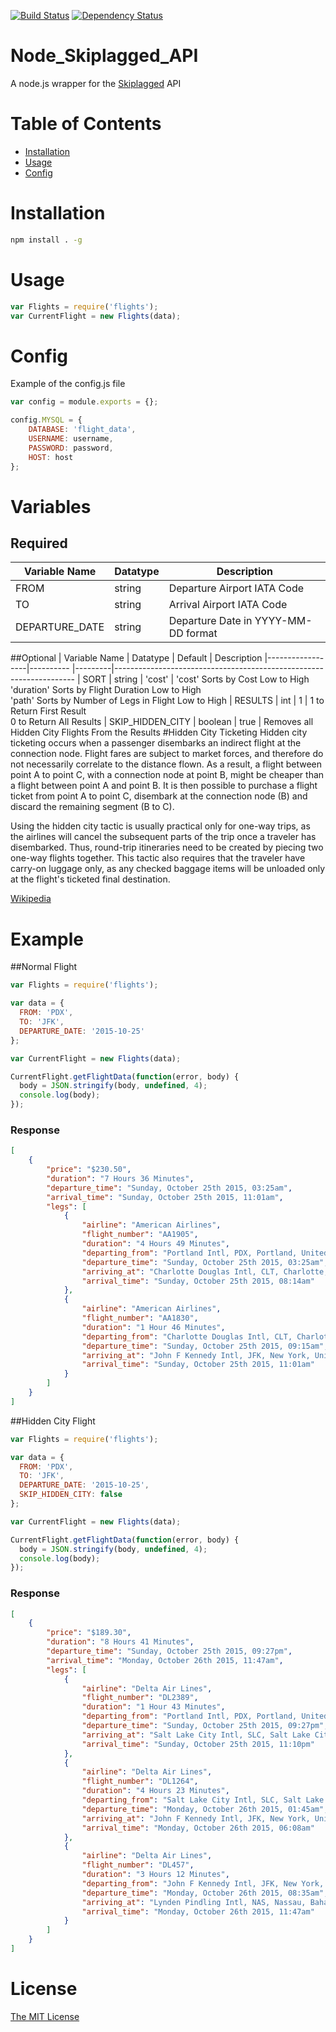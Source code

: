 [![Build Status][travis-image]][travis-url] [![Dependency Status][daviddm-url]][daviddm-image]

Node_Skiplagged_API
===================
A node.js wrapper for the [Skiplagged](http://skiplagged.com) API

Table of Contents
=================
 * [Installation](#installation)
 * [Usage](#usage)
 * [Config](#config)

Installation
============
```sh
npm install . -g
```
Usage
=====
```javascript
var Flights = require('flights');
var CurrentFlight = new Flights(data);
```
Config
======
Example of the config.js file

```javascript
var config = module.exports = {};

config.MYSQL = {
	DATABASE: 'flight_data',
	USERNAME: username,
	PASSWORD: password,
	HOST: host
};
```
# Variables
## Required
| Variable Name  | Datatype | Description
|----------------|----------|-----------------------------------------------------------------------------
| FROM           | string   | Departure Airport IATA Code
| TO             | string   | Arrival Airport IATA Code
| DEPARTURE_DATE | string   | Departure Date in YYYY-MM-DD format
##Optional
| Variable Name    | Datatype  | Default | Description
|------------------|---------- |---------|--------------------------------------------------------------------
| SORT             | string    | 'cost'  | 'cost' Sorts by Cost Low to High<br>'duration' Sorts by Flight Duration Low to High<br>'path' Sorts by Number of Legs in Flight Low to High
| RESULTS          | int       | 1       | 1 to Return First Result<br>0 to Return All Results
| SKIP_HIDDEN_CITY | boolean   | true    | Removes all Hidden City Flights From the Results
#Hidden City Ticketing
Hidden city ticketing occurs when a passenger disembarks an indirect flight at the connection node. Flight fares are subject to market forces, and therefore do not necessarily correlate to the distance flown. As a result, a flight between point A to point C, with a connection node at point B, might be cheaper than a flight between point A and point B. It is then possible to purchase a flight ticket from point A to point C, disembark at the connection node (B) and discard the remaining segment (B to C).

Using the hidden city tactic is usually practical only for one-way trips, as the airlines will cancel the subsequent parts of the trip once a traveler has disembarked. Thus, round-trip itineraries need to be created by piecing two one-way flights together. This tactic also requires that the traveler have carry-on luggage only, as any checked baggage items will be unloaded only at the flight's ticketed final destination.

[Wikipedia](https://en.wikipedia.org/wiki/Airline_booking_ploys#Hidden_city_ticketing)
# Example
##Normal Flight
```javascript
var Flights = require('flights');

var data = {
  FROM: 'PDX',
  TO: 'JFK',
  DEPARTURE_DATE: '2015-10-25'
};

var CurrentFlight = new Flights(data);

CurrentFlight.getFlightData(function(error, body) {
  body = JSON.stringify(body, undefined, 4);
  console.log(body);
});
```
### Response
```json
[
    {
        "price": "$230.50",
        "duration": "7 Hours 36 Minutes",
        "departure_time": "Sunday, October 25th 2015, 03:25am",
        "arrival_time": "Sunday, October 25th 2015, 11:01am",
        "legs": [
            {
                "airline": "American Airlines",
                "flight_number": "AA1905",
                "duration": "4 Hours 49 Minutes",
                "departing_from": "Portland Intl, PDX, Portland, United States",
                "departure_time": "Sunday, October 25th 2015, 03:25am",
                "arriving_at": "Charlotte Douglas Intl, CLT, Charlotte, United States",
                "arrival_time": "Sunday, October 25th 2015, 08:14am"
            },
            {
                "airline": "American Airlines",
                "flight_number": "AA1830",
                "duration": "1 Hour 46 Minutes",
                "departing_from": "Charlotte Douglas Intl, CLT, Charlotte, United States",
                "departure_time": "Sunday, October 25th 2015, 09:15am",
                "arriving_at": "John F Kennedy Intl, JFK, New York, United States",
                "arrival_time": "Sunday, October 25th 2015, 11:01am"
            }
        ]
    }
]
```
##Hidden City Flight
```javascript
var Flights = require('flights');

var data = {
  FROM: 'PDX',
  TO: 'JFK',
  DEPARTURE_DATE: '2015-10-25',
  SKIP_HIDDEN_CITY: false
};

var CurrentFlight = new Flights(data);

CurrentFlight.getFlightData(function(error, body) {
  body = JSON.stringify(body, undefined, 4);
  console.log(body);
});
```
### Response
```json
[
    {
        "price": "$189.30",
        "duration": "8 Hours 41 Minutes",
        "departure_time": "Sunday, October 25th 2015, 09:27pm",
        "arrival_time": "Monday, October 26th 2015, 11:47am",
        "legs": [
            {
                "airline": "Delta Air Lines",
                "flight_number": "DL2389",
                "duration": "1 Hour 43 Minutes",
                "departing_from": "Portland Intl, PDX, Portland, United States",
                "departure_time": "Sunday, October 25th 2015, 09:27pm",
                "arriving_at": "Salt Lake City Intl, SLC, Salt Lake City, United States",
                "arrival_time": "Sunday, October 25th 2015, 11:10pm"
            },
            {
                "airline": "Delta Air Lines",
                "flight_number": "DL1264",
                "duration": "4 Hours 23 Minutes",
                "departing_from": "Salt Lake City Intl, SLC, Salt Lake City, United States",
                "departure_time": "Monday, October 26th 2015, 01:45am",
                "arriving_at": "John F Kennedy Intl, JFK, New York, United States",
                "arrival_time": "Monday, October 26th 2015, 06:08am"
            },
            {
                "airline": "Delta Air Lines",
                "flight_number": "DL457",
                "duration": "3 Hours 12 Minutes",
                "departing_from": "John F Kennedy Intl, JFK, New York, United States",
                "departure_time": "Monday, October 26th 2015, 08:35am",
                "arriving_at": "Lynden Pindling Intl, NAS, Nassau, Bahamas",
                "arrival_time": "Monday, October 26th 2015, 11:47am"
            }
        ]
    }
]
```
# License
[The MIT License](LICENSE)

[travis-url]: https://travis-ci.org/iguanahotsauce/Node_Skiplagged_API
[travis-image]: https://travis-ci.org/iguanahotsauce/Node_Skiplagged_API.svg?branch=master
[daviddm-url]: https://david-dm.org/iguanahotsauce/Node_Skiplagged_API.svg?theme=shields.io
[daviddm-image]: https://david-dm.org/iguanahotsauce/Node_Skiplagged_API
